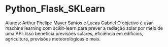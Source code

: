 # Python_Flask_SKLearn
Alunos: Arthur Phelipe Mayer Santos e Lucas Gabriel
O objetivo é usar machine learning com scikit-learn para prever a radiação solar por meio de uma API. Isso beneficia previsões solares, eficiência em edifícios, agricultura, previsões meteorológicas e mais.
